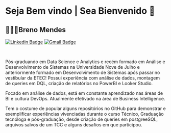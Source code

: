 #  Seja Bem vindo | Sea Bienvenido 👋

## 👨🏻‍💻Breno Mendes

[![Linkedin Badge](https://img.shields.io/badge/-LinkedIn-blue?style=flat-square&logo=Linkedin&logoColor=white&link=https://www.linkedin.com/in/brenomendesmoura/)](https://www.linkedin.com/in/brenomendesmoura/)
[![Gmail Badge](https://img.shields.io/badge/-Gmail-c14438?style=flat-square&logo=Gmail&logoColor=white&link=mailto:bmoura.profissional@gmail.com)](mailto:bmoura.profissional@gmail.com)


<br>

Pós-graduando em Data Science e Analytics e recém formado em Análise e Desenvolvimento de Sistemas na Universidade Nove de Julho e anteriormente formado em Desenvolvimento de Sistemas após passar no vestibular da ETEC! Possui experiência com análise de dados, montagem de queries em DQL, criação de relatórios no PowerBI e Looker Studio.

Focado em análise de dados, está em constante aprendizado nas áreas de BI e cultura DevOps. Atualmente efetivado na área de Business Intelligence.

Tem o costume de popular alguns repositórios no GitHub para demonstrar e exemplificar experiências vivenciadas durante o curso Técnico, Graduação tecnóloga e pós-graduação, desde criação de queries em postgreeSQL, arquivos salvos de um TCC e alguns desafios em que participou.


<br>




